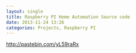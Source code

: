 ```yaml
---
layout: single
title: Raspberry PI Home Automation Source code 
date: 2013-11-24 13:26
categories: Projects, Raspberry PI
---
```

<a href="http://pastebin.com/yL59raRx">http://pastebin.com/yL59raRx</a>
